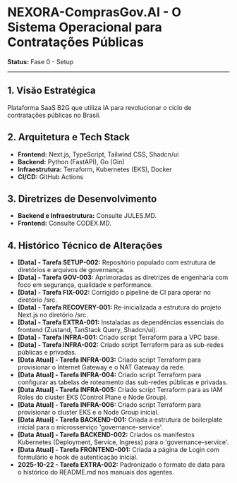 # NEXORA-ComprasGov.AI - O Sistema Operacional para Contratações Públicas

**Status:** Fase 0 - Setup

---

## 1. Visão Estratégica
Plataforma SaaS B2G que utiliza IA para revolucionar o ciclo de contratações públicas no Brasil.

## 2. Arquitetura e Tech Stack
* **Frontend:** Next.js, TypeScript, Tailwind CSS, Shadcn/ui
* **Backend:** Python (FastAPI), Go (Gin)
* **Infraestrutura:** Terraform, Kubernetes (EKS), Docker
* **CI/CD:** GitHub Actions

## 3. Diretrizes de Desenvolvimento
* **Backend e Infraestrutura:** Consulte JULES.MD.
* **Frontend:** Consulte CODEX.MD.

## 4. Histórico Técnico de Alterações
* **[Data] - Tarefa SETUP-002:** Repositório populado com estrutura de diretórios e arquivos de governança.
* **[Data] - Tarefa GOV-003:** Aprimoradas as diretrizes de engenharia com foco em segurança, qualidade e performance.
* **[Data] - Tarefa FIX-002:** Corrigido o pipeline de CI para operar no diretório /src.
* **[Data] - Tarefa RECOVERY-001:** Re-inicializada a estrutura do projeto Next.js no diretório /src.
* **[Data] - Tarefa EXTRA-001:** Instaladas as dependências essenciais do frontend (Zustand, TanStack Query, Shadcn/ui).
* **[Data] - Tarefa INFRA-001:** Criado script Terraform para a VPC base.
* **[Data] - Tarefa INFRA-002:** Criado script Terraform para as sub-redes públicas e privadas.
* **[Data Atual] - Tarefa INFRA-003:** Criado script Terraform para provisionar o Internet Gateway e o NAT Gateway da rede.
* **[Data Atual] - Tarefa INFRA-004:** Criado script Terraform para configurar as tabelas de roteamento das sub-redes públicas e privadas.
* **[Data Atual] - Tarefa INFRA-005:** Criado script Terraform para as IAM Roles do cluster EKS (Control Plane e Node Group).
* **[Data Atual] - Tarefa INFRA-006:** Criado script Terraform para provisionar o cluster EKS e o Node Group inicial.
* **[Data Atual] - Tarefa BACKEND-001:** Criada a estrutura de boilerplate inicial para o microsserviço 'governance-service'.
* **[Data Atual] - Tarefa BACKEND-002:** Criados os manifestos Kubernetes (Deployment, Service, Ingress) para o 'governance-service'.
* **[Data Atual] - Tarefa FRONTEND-001:** Criada a página de Login com formulário e hook de autenticação inicial.
* **2025-10-22 - Tarefa EXTRA-002:** Padronizado o formato de data para o histórico do README.md nos manuais dos agentes.

